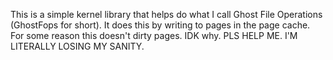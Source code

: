 This is a simple kernel library that helps do what I call Ghost File Operations (GhostFops for short). It does this by writing to pages in the page cache. For some reason this doesn't dirty pages. IDK why. PLS HELP ME. I'M LITERALLY LOSING MY SANITY. 
